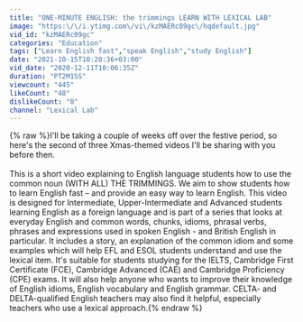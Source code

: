 ```yaml
---
title: "ONE-MINUTE ENGLISH: the trimmings LEARN WITH LEXICAL LAB"
image: "https:\/\/i.ytimg.com\/vi\/kzMAERc09gc\/hqdefault.jpg"
vid_id: "kzMAERc09gc"
categories: "Education"
tags: ["Learn English fast","speak English","study English"]
date: "2021-10-15T10:20:36+03:00"
vid_date: "2020-12-11T10:06:35Z"
duration: "PT2M15S"
viewcount: "445"
likeCount: "48"
dislikeCount: "0"
channel: "Lexical Lab"
---
```

{% raw %}I'll be taking a couple of weeks off over the festive period, so here's the second of three Xmas-themed videos I'll be sharing with you before then.<br /><br />This is a short video explaining to English language students how to use the common noun (WITH ALL) THE TRIMMINGS. We aim to show students how to learn English fast – and provide an easy way to learn English. This video is designed for Intermediate, Upper-Intermediate and Advanced students learning English as a foreign language and is part of a series that looks at everyday English and common words, chunks, idioms, phrasal verbs, phrases and expressions used in spoken English - and British English in particular. It includes a story, an explanation of the common idiom and some examples which will help EFL and ESOL students understand and use the lexical item. It's suitable for students studying for the IELTS, Cambridge First Certificate (FCE), Cambridge Advanced (CAE) and Cambridge Proficiency (CPE) exams. It will also help anyone who wants to improve their knowledge of English idioms, English vocabulary and English grammar. CELTA- and DELTA-qualified English teachers may also find it helpful, especially teachers who use a lexical approach.{% endraw %}
